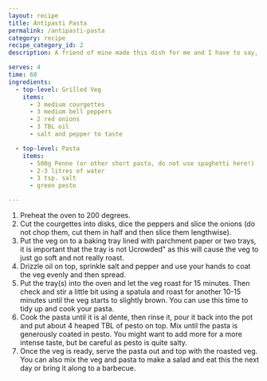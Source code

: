 ```yaml
---
layout: recipe
title: Antipasti Pasta
permalink: /antipasti-pasta
category: recipe
recipe_category_id: 2
description: A friend of mine made this dish for me and I have to say, I was hooked! It works warm as well as cold and is perfect for summer evenings. It also changes up things a little bit as the veg is prepared in the oven, so you don't have to stir in the pasta sauce for 20 minutes while starving.

serves: 4
time: 60
ingredients:
  - top-level: Grilled Veg
    items:
      - 3 medium courgettes
      - 3 medium bell peppers
      - 2 red onions
      - 3 TBL oil
      - salt and pepper to taste

  - top-level: Pasta
    items:
      - 500g Penne (or other short pasta, do not use spaghetti here!)
      - 2-3 litres of water
      - 3 tsp. salt
      - green pesto

---
```

1.	Preheat the oven to 200 degrees.
2.	Cut the courgettes into disks, dice the peppers and slice the onions (do not chop them, cut them in half and then slice them lengthwise).
3.	Put the veg on to a baking tray lined with parchment paper or two trays, it is important that the tray is not Ucrowded" as this will cause the veg to just go soft and not really roast.
4.	Drizzle oil on top, sprinkle salt and pepper and use your hands to coat the veg evenly and then spread.
5.	Put the tray(s) into the oven and let the veg roast for 15 minutes. Then check and stir a little bit using a spatula and roast for another 10-15 minutes until the veg starts to slightly brown. You can use this time to tidy up and cook your pasta.
6.	Cook the pasta until it is al dente, then rinse it, pour it back into the pot and put about 4 heaped TBL of pesto on top. Mix until the pasta is generously coated in pesto. You might want to add more for a more intense taste, but be careful as pesto is quite salty.
7.	Once the veg is ready, serve the pasta out and top with the roasted veg. You can also mix the veg and pasta to make a salad and eat this the next day or bring it along to a barbecue.
